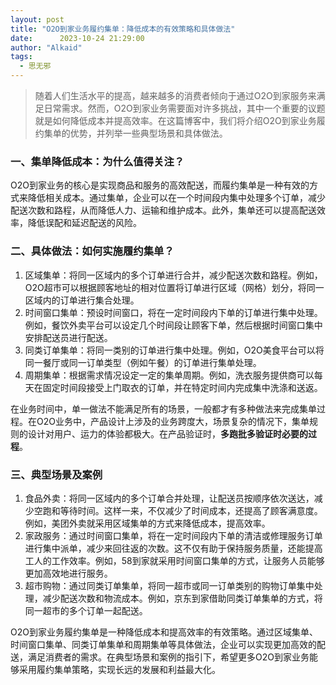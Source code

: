 ```yaml
---
layout: post
title: "O2O到家业务履约集单：降低成本的有效策略和具体做法"
date:      2023-10-24 21:29:00
author: "Alkaid"
tags:
  - 思无邪
---
```




> 随着人们生活水平的提高，越来越多的消费者倾向于通过O2O到家服务来满足日常需求。然而，O2O到家业务需要面对许多挑战，其中一个重要的议题就是如何降低成本并提高效率。在这篇博客中，我们将介绍O2O到家业务履约集单的优势，并列举一些典型场景和具体做法。



### 一、集单降低成本：为什么值得关注？

O2O到家业务的核心是实现商品和服务的高效配送，而履约集单是一种有效的方式来降低相关成本。通过集单，企业可以在一个时间段内集中处理多个订单，减少配送次数和路程，从而降低人力、运输和维护成本。此外，集单还可以提高配送效率，降低误配和延迟配送的风险。



### 二、具体做法：如何实施履约集单？

1. 区域集单：将同一区域内的多个订单进行合并，减少配送次数和路程。例如，O2O超市可以根据顾客地址的相对位置将订单进行区域（网格）划分，将同一区域内的订单进行集合处理。
2. 时间窗口集单：预设时间窗口，将在一定时间段内下单的订单进行集中处理。例如，餐饮外卖平台可以设定几个时间段让顾客下单，然后根据时间窗口集中安排配送员进行配送。
3. 同类订单集单：将同一类别的订单进行集中处理。例如，O2O美食平台可以将同一餐厅或同一订单类型（例如午餐）的订单进行集单处理。
4. 周期集单：根据需求情况设定一定的集单周期。例如，洗衣服务提供商可以每天在固定时间段接受上门取衣的订单，并在特定时间内完成集中洗涤和送返。



在业务时间中，单一做法不能满足所有的场景，一般都才有多种做法来完成集单过程。在O2O业务中，产品设计上涉及的业务跨度大，场景复杂的情况下，集单规则的设计对用户、运力的体验都极大。在产品验证时，**多跑批多验证时必要的过程**。



### 三、典型场景及案例

1. 食品外卖：将同一区域内的多个订单合并处理，让配送员按顺序依次送达，减少空跑和等待时间。这样一来，不仅减少了时间成本，还提高了顾客满意度。例如，美团外卖就采用区域集单的方式来降低成本，提高效率。
2. 家政服务：通过时间窗口集单，将在一定时间段内下单的清洁或修理服务订单进行集中派单，减少来回往返的次数。这不仅有助于保持服务质量，还能提高工人的工作效率。例如，58到家就采用时间窗口集单的方式，让服务人员能够更加高效地进行服务。
3. 超市购物：通过同类订单集单，将同一超市或同一订单类别的购物订单集中处理，减少配送次数和物流成本。例如，京东到家借助同类订单集单的方式，将同一超市的多个订单一起配送。



O2O到家业务履约集单是一种降低成本和提高效率的有效策略。通过区域集单、时间窗口集单、同类订单集单和周期集单等具体做法，企业可以实现更加高效的配送，满足消费者的需求。在典型场景和案例的指引下，希望更多O2O到家业务能够采用履约集单策略，实现长远的发展和利益最大化。